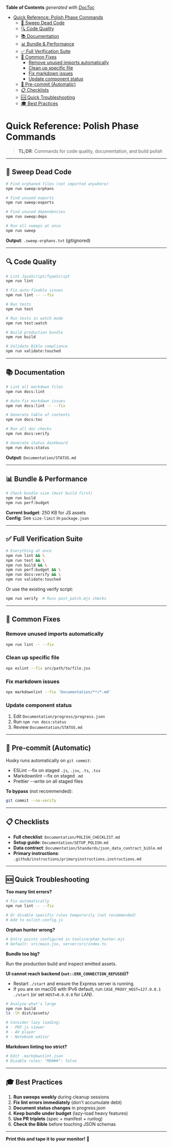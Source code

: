 <!-- START doctoc generated TOC please keep comment here to allow auto update -->
<!-- DON'T EDIT THIS SECTION, INSTEAD RE-RUN doctoc TO UPDATE -->

**Table of Contents** _generated with [DocToc](https://github.com/thlorenz/doctoc)_

- [Quick Reference: Polish Phase Commands](#quick-reference-polish-phase-commands)
  - [🧹 Sweep Dead Code](#-sweep-dead-code)
  - [🔍 Code Quality](#-code-quality)
  - [📚 Documentation](#-documentation)
  - [📊 Bundle & Performance](#-bundle--performance)
  - [✅ Full Verification Suite](#-full-verification-suite)
  - [🎨 Common Fixes](#-common-fixes)
    - [Remove unused imports automatically](#remove-unused-imports-automatically)
    - [Clean up specific file](#clean-up-specific-file)
    - [Fix markdown issues](#fix-markdown-issues)
    - [Update component status](#update-component-status)
  - [🚦 Pre-commit (Automatic)](#-pre-commit-automatic)
  - [📋 Checklists](#-checklists)
  - [🆘 Quick Troubleshooting](#-quick-troubleshooting)
  - [🎓 Best Practices](#-best-practices)

<!-- END doctoc generated TOC please keep comment here to allow auto update -->

# Quick Reference: Polish Phase Commands

> **TL;DR**: Commands for code quality, documentation, and build polish

---

## 🧹 Sweep Dead Code

```bash
# Find orphaned files (not imported anywhere)
npm run sweep:orphans

# Find unused exports
npm run sweep:exports

# Find unused dependencies
npm run sweep:deps

# Run all sweeps at once
npm run sweep
```

**Output**: `.sweep-orphans.txt` (gitignored)

---

## 🔍 Code Quality

```bash
# Lint JavaScript/TypeScript
npm run lint

# Fix auto-fixable issues
npm run lint -- --fix

# Run tests
npm run test

# Run tests in watch mode
npm run test:watch

# Build production bundle
npm run build

# Validate Bible compliance
npm run validate:touched
```

---

## 📚 Documentation

```bash
# Lint all markdown files
npm run docs:lint

# Auto-fix markdown issues
npm run docs:lint -- --fix

# Generate table of contents
npm run docs:toc

# Run all doc checks
npm run docs:verify

# Generate status dashboard
npm run docs:status
```

**Output**: `Documentation/STATUS.md`

---

## 📊 Bundle & Performance

```bash
# Check bundle size (must build first)
npm run build
npm run perf:budget
```

**Current budget**: 250 KB for JS assets  
**Config**: See `size-limit` in `package.json`

---

## ✅ Full Verification Suite

```bash
# Everything at once
npm run lint && \
npm run test && \
npm run build && \
npm run perf:budget && \
npm run docs:verify && \
npm run validate:touched
```

Or use the existing verify script:

```bash
npm run verify  # Runs post_patch.mjs checks
```

---

## 🎨 Common Fixes

### Remove unused imports automatically

```bash
npm run lint -- --fix
```

### Clean up specific file

```bash
npx eslint --fix src/path/to/file.jsx
```

### Fix markdown issues

```bash
npx markdownlint --fix 'Documentation/**/*.md'
```

### Update component status

1. Edit `Documentation/progress/progress.json`
2. Run `npm run docs:status`
3. Review `Documentation/STATUS.md`

---

## 🚦 Pre-commit (Automatic)

Husky runs automatically on `git commit`:

- ESLint --fix on staged `.js`, `.jsx`, `.ts`, `.tsx`
- Markdownlint --fix on staged `.md`
- Prettier --write on all staged files

**To bypass** (not recommended):

```bash
git commit --no-verify
```

---

## 📋 Checklists

- **Full checklist**: `Documentation/POLISH_CHECKLIST.md`
- **Setup guide**: `Documentation/SETUP_POLISH.md`
- **Data contract**: `Documentation/Standards/json_data_contract_bible.md`
- **Primary instructions**: `.github/instructions/primaryinstructions.instructions.md`

---

## 🆘 Quick Troubleshooting

**Too many lint errors?**

```bash
# Fix automatically
npm run lint -- --fix

# Or disable specific rules temporarily (not recommended)
# Add to eslint.config.js
```

**Orphan hunter wrong?**

```bash
# Entry points configured in tools/orphan_hunter.mjs
# Default: src/main.jsx, server/src/index.ts
```

**Bundle too big?**

Run the production build and inspect emitted assets.

**UI cannot reach backend (`net::ERR_CONNECTION_REFUSED`)?**

- Restart `./start` and ensure the Express server is running.
- If you are on macOS with IPv6 default, run `CASE_PROXY_HOST=127.0.0.1 ./start` (or set `HOST=0.0.0.0` for LAN).

```bash
# Analyze what's large
npm run build
ls -lh dist/assets/

# Consider lazy loading:
# - PDF.js viewer
# - AV player
# - Notebook editor
```

**Markdown linting too strict?**

```bash
# Edit .markdownlint.json
# Disable rules: "MD###": false
```

---

## 🎓 Best Practices

1. **Run sweeps weekly** during cleanup sessions
2. **Fix lint errors immediately** (don't accumulate debt)
3. **Document status changes** in progress.json
4. **Keep bundle under budget** (lazy-load heavy features)
5. **Use PR triplets** (spec + manifest + runlog)
6. **Check the Bible** before touching JSON schemas

---

**Print this and tape it to your monitor!** 📌
